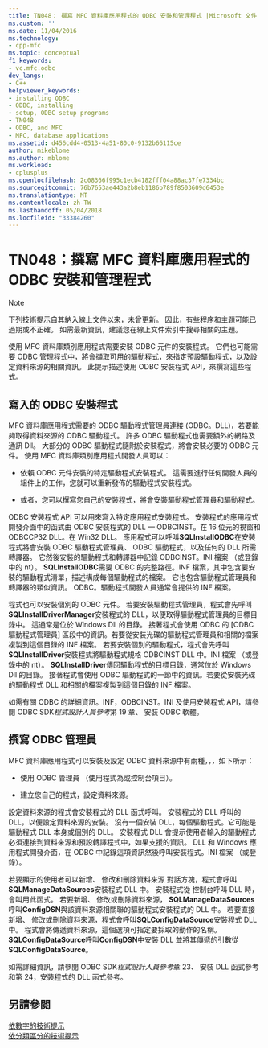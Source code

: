 ```yaml
---
title: TN048： 撰寫 MFC 資料庫應用程式的 ODBC 安裝和管理程式 |Microsoft 文件
ms.custom: ''
ms.date: 11/04/2016
ms.technology:
- cpp-mfc
ms.topic: conceptual
f1_keywords:
- vc.mfc.odbc
dev_langs:
- C++
helpviewer_keywords:
- installing ODBC
- ODBC, installing
- setup, ODBC setup programs
- TN048
- ODBC, and MFC
- MFC, database applications
ms.assetid: d456cdd4-0513-4a51-80c0-9132b66115ce
author: mikeblome
ms.author: mblome
ms.workload:
- cplusplus
ms.openlocfilehash: 2c08366f995c1ecb4182fff04a88ac37fe7334bc
ms.sourcegitcommit: 76b7653ae443a2b8eb1186b789f8503609d6453e
ms.translationtype: MT
ms.contentlocale: zh-TW
ms.lasthandoff: 05/04/2018
ms.locfileid: "33384260"
---
```

# <a name="tn048-writing-odbc-setup-and-administration-programs-for-mfc-database-applications"></a>TN048：撰寫 MFC 資料庫應用程式的 ODBC 安裝和管理程式
> [!NOTE]
>  下列技術提示自其納入線上文件以來，未曾更新。 因此，有些程序和主題可能已過期或不正確。 如需最新資訊，建議您在線上文件索引中搜尋相關的主題。  
  
 使用 MFC 資料庫類別應用程式需要安裝 ODBC 元件的安裝程式。 它們也可能需要 ODBC 管理程式中，將會擷取可用的驅動程式，來指定預設驅動程式，以及設定資料來源的相關資訊。 此提示描述使用 ODBC 安裝程式 API，來撰寫這些程式。  
  
##  <a name="_mfcnotes_writing_an_odbc_setup_program"></a> 寫入的 ODBC 安裝程式  
 MFC 資料庫應用程式需要的 ODBC 驅動程式管理員連接 (ODBC。DLL)，若要能夠取得資料來源的 ODBC 驅動程式。 許多 ODBC 驅動程式也需要額外的網路及通訊 Dll。 大部分的 ODBC 驅動程式隨附於安裝程式，將會安裝必要的 ODBC 元件。 使用 MFC 資料庫類別應用程式開發人員可以：  
  
-   依賴 ODBC 元件安裝的特定驅動程式安裝程式。 這需要進行任何開發人員的組件上的工作，您就可以重新發佈的驅動程式安裝程式。  
  
-   或者，您可以撰寫您自己的安裝程式，將會安裝驅動程式管理員和驅動程式。  
  
 ODBC 安裝程式 API 可以用來寫入特定應用程式安裝程式。 安裝程式的應用程式開發介面中的函式由 ODBC 安裝程式的 DLL — ODBCINST。在 16 位元的視窗和 ODBCCP32 DLL。在 Win32 DLL。 應用程式可以呼叫**SQLInstallODBC**在安裝程式將會安裝 ODBC 驅動程式管理員、 ODBC 驅動程式，以及任何的 DLL 所需轉譯器。 它然後安裝的驅動程式和轉譯器中記錄 ODBCINST。INI 檔案 （或登錄中的 nt）。 **SQLInstallODBC**需要 ODBC 的完整路徑。INF 檔案，其中包含要安裝的驅動程式清單，描述構成每個驅動程式的檔案。 它也包含驅動程式管理員和轉譯器的類似資訊。 ODBC。驅動程式開發人員通常會提供的 INF 檔案。  
  
 程式也可以安裝個別的 ODBC 元件。 若要安裝驅動程式管理員，程式會先呼叫**SQLInstallDriverManager**安裝程式的 DLL，以便取得驅動程式管理員的目標目錄中。 這通常是位於 Windows Dll 的目錄。 接著程式會使用 ODBC 的 [ODBC 驅動程式管理員] 區段中的資訊。若要從安裝光碟的驅動程式管理員和相關的檔案複製到這個目錄的 INF 檔案。 若要安裝個別的驅動程式，程式會先呼叫**SQLInstallDriver**安裝程式將驅動程式規格 ODBCINST DLL 中。INI 檔案 （或登錄中的 nt）。 **SQLInstallDriver**傳回驅動程式的目標目錄，通常位於 Windows Dll 的目錄。 接著程式會使用 ODBC 驅動程式的一節中的資訊。若要從安裝光碟的驅動程式 DLL 和相關的檔案複製到這個目錄的 INF 檔案。  
  
 如需有關 ODBC 的詳細資訊。INF，ODBCINST。INI 及使用安裝程式 API，請參閱 ODBC SDK*程式設計人員參考*第 19 章、 安裝 ODBC 軟體。  
  
##  <a name="_mfcnotes_writing_an_odbc_administrator"></a> 撰寫 ODBC 管理員  
 MFC 資料庫應用程式可以安裝及設定 ODBC 資料來源中有兩種，，，如下所示：  
  
-   使用 ODBC 管理員 （使用程式為或控制台項目）。  
  
-   建立您自己的程式，設定資料來源。  
  
 設定資料來源的程式會安裝程式的 DLL 函式呼叫。 安裝程式的 DLL 呼叫的 DLL，以便設定資料來源的安裝。 沒有一個安裝 DLL，每個驅動程式。它可能是驅動程式 DLL 本身或個別的 DLL。 安裝程式 DLL 會提示使用者輸入的驅動程式必須連接到資料來源和預設轉譯程式中，如果支援的資訊。 DLL 和 Windows 應用程式開發介面，在 ODBC 中記錄這項資訊然後呼叫安裝程式。INI 檔案 （或登錄）。  
  
 若要顯示的使用者可以新增、 修改和刪除資料來源 對話方塊，程式會呼叫**SQLManageDataSources**安裝程式 DLL 中。 安裝程式從 控制台呼叫 DLL 時，會叫用此函式。 若要新增、 修改或刪除資料來源， **SQLManageDataSources**呼叫**ConfigDSN**與該資料來源相關聯的驅動程式安裝程式的 DLL 中。 若要直接新增、 修改或刪除資料來源，程式會呼叫**SQLConfigDataSource**安裝程式 DLL 中。 程式會將傳遞資料來源，這個選項可指定要採取的動作的名稱。 **SQLConfigDataSource**呼叫**ConfigDSN**中安裝 DLL 並將其傳遞的引數從**SQLConfigDataSource**。  
  
 如需詳細資訊，請參閱 ODBC SDK*程式設計人員參考*章 23、 安裝 DLL 函式參考和第 24，安裝程式的 DLL 函式參考。  
  
## <a name="see-also"></a>另請參閱  
 [依數字的技術提示](../mfc/technical-notes-by-number.md)   
 [依分類區分的技術提示](../mfc/technical-notes-by-category.md)

